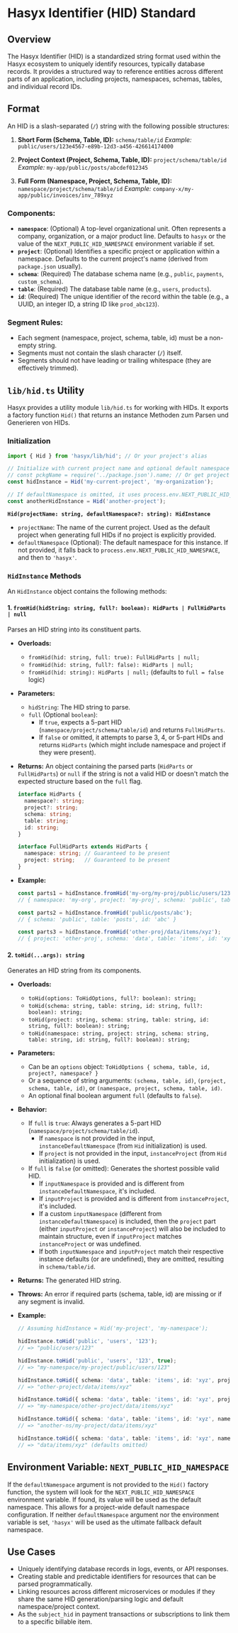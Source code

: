 # Hasyx Identifier (HID) Standard

## Overview

The Hasyx Identifier (HID) is a standardized string format used within the Hasyx ecosystem to uniquely identify resources, typically database records. It provides a structured way to reference entities across different parts of an application, including projects, namespaces, schemas, tables, and individual record IDs.

## Format

An HID is a slash-separated (`/`) string with the following possible structures:

1.  **Short Form (Schema, Table, ID):**
    `schema/table/id`
    *Example:* `public/users/123e4567-e89b-12d3-a456-426614174000`

2.  **Project Context (Project, Schema, Table, ID):**
    `project/schema/table/id`
    *Example:* `my-app/public/posts/abcdef012345`

3.  **Full Form (Namespace, Project, Schema, Table, ID):**
    `namespace/project/schema/table/id`
    *Example:* `company-x/my-app/public/invoices/inv_789xyz`

### Components:

*   **`namespace`**: (Optional) A top-level organizational unit. Often represents a company, organization, or a major product line. Defaults to `hasyx` or the value of the `NEXT_PUBLIC_HID_NAMESPACE` environment variable if set.
*   **`project`**: (Optional) Identifies a specific project or application within a namespace. Defaults to the current project's name (derived from `package.json` usually).
*   **`schema`**: (Required) The database schema name (e.g., `public`, `payments`, `custom_schema`).
*   **`table`**: (Required) The database table name (e.g., `users`, `products`).
*   **`id`**: (Required) The unique identifier of the record within the table (e.g., a UUID, an integer ID, a string ID like `prod_abc123`).

### Segment Rules:

*   Each segment (namespace, project, schema, table, id) must be a non-empty string.
*   Segments must not contain the slash character (`/`) itself.
*   Segments should not have leading or trailing whitespace (they are effectively trimmed).

## `lib/hid.ts` Utility

Hasyx provides a utility module `lib/hid.ts` for working with HIDs. It exports a factory function `Hid()` that returns an instance Methoden zum Parsen und Generieren von HIDs.

### Initialization

```typescript
import { Hid } from 'hasyx/lib/hid'; // Or your project's alias

// Initialize with current project name and optional default namespace
// const pckgName = require('../package.json').name; // Or get project name appropriately
const hidInstance = Hid('my-current-project', 'my-organization');

// If defaultNamespace is omitted, it uses process.env.NEXT_PUBLIC_HID_NAMESPACE or 'hasyx' as fallback.
const anotherHidInstance = Hid('another-project'); 
```

**`Hid(projectName: string, defaultNamespace?: string): HidInstance`**

*   `projectName`: The name of the current project. Used as the default project when generating full HIDs if no project is explicitly provided.
*   `defaultNamespace` (Optional): The default namespace for this instance. If not provided, it falls back to `process.env.NEXT_PUBLIC_HID_NAMESPACE`, and then to `'hasyx'`.

### `HidInstance` Methods

An `HidInstance` object contains the following methods:

#### 1. `fromHid(hidString: string, full?: boolean): HidParts | FullHidParts | null`

Parses an HID string into its constituent parts.

*   **Overloads:**
    *   `fromHid(hid: string, full: true): FullHidParts | null;`
    *   `fromHid(hid: string, full?: false): HidParts | null;`
    *   `fromHid(hid: string): HidParts | null;` (defaults to `full = false` logic)
*   **Parameters:**
    *   `hidString`: The HID string to parse.
    *   `full` (Optional `boolean`): 
        *   If `true`, expects a 5-part HID (`namespace/project/schema/table/id`) and returns `FullHidParts`.
        *   If `false` or omitted, it attempts to parse 3, 4, or 5-part HIDs and returns `HidParts` (which might include namespace and project if they were present).
*   **Returns:** An object containing the parsed parts (`HidParts` or `FullHidParts`) or `null` if the string is not a valid HID or doesn't match the expected structure based on the `full` flag.

    ```typescript
    interface HidParts {
      namespace?: string;
      project?: string;
      schema: string;
      table: string;
      id: string;
    }

    interface FullHidParts extends HidParts {
      namespace: string; // Guaranteed to be present
      project: string;   // Guaranteed to be present
    }
    ```

*   **Example:**
    ```typescript
    const parts1 = hidInstance.fromHid('my-org/my-proj/public/users/123', true);
    // { namespace: 'my-org', project: 'my-proj', schema: 'public', table: 'users', id: '123' }

    const parts2 = hidInstance.fromHid('public/posts/abc');
    // { schema: 'public', table: 'posts', id: 'abc' }

    const parts3 = hidInstance.fromHid('other-proj/data/items/xyz');
    // { project: 'other-proj', schema: 'data', table: 'items', id: 'xyz' }
    ```

#### 2. `toHid(...args): string`

Generates an HID string from its components.

*   **Overloads:**
    *   `toHid(options: ToHidOptions, full?: boolean): string;`
    *   `toHid(schema: string, table: string, id: string, full?: boolean): string;`
    *   `toHid(project: string, schema: string, table: string, id: string, full?: boolean): string;`
    *   `toHid(namespace: string, project: string, schema: string, table: string, id: string, full?: boolean): string;`
*   **Parameters:**
    *   Can be an `options` object: `ToHidOptions { schema, table, id, project?, namespace? }`
    *   Or a sequence of string arguments: `(schema, table, id)`, `(project, schema, table, id)`, or `(namespace, project, schema, table, id)`.
    *   An optional final boolean argument `full` (defaults to `false`).
*   **Behavior:**
    *   If `full` is `true`: Always generates a 5-part HID (`namespace/project/schema/table/id`).
        *   If `namespace` is not provided in the input, `instanceDefaultNamespace` (from `Hid` initialization) is used.
        *   If `project` is not provided in the input, `instanceProject` (from `Hid` initialization) is used.
    *   If `full` is `false` (or omitted): Generates the shortest possible valid HID.
        *   If `inputNamespace` is provided and is different from `instanceDefaultNamespace`, it's included.
        *   If `inputProject` is provided and is different from `instanceProject`, it's included.
        *   If a custom `inputNamespace` (different from `instanceDefaultNamespace`) is included, then the `project` part (either `inputProject` or `instanceProject`) will also be included to maintain structure, even if `inputProject` matches `instanceProject` or was undefined.
        *   If both `inputNamespace` and `inputProject` match their respective instance defaults (or are undefined), they are omitted, resulting in `schema/table/id`.
*   **Returns:** The generated HID string.
*   **Throws:** An error if required parts (schema, table, id) are missing or if any segment is invalid.

*   **Example:**
    ```typescript
    // Assuming hidInstance = Hid('my-project', 'my-namespace');

    hidInstance.toHid('public', 'users', '123'); 
    // => "public/users/123"

    hidInstance.toHid('public', 'users', '123', true); 
    // => "my-namespace/my-project/public/users/123"

    hidInstance.toHid({ schema: 'data', table: 'items', id: 'xyz', project: 'other-project' });
    // => "other-project/data/items/xyz"

    hidInstance.toHid({ schema: 'data', table: 'items', id: 'xyz', project: 'other-project' }, true);
    // => "my-namespace/other-project/data/items/xyz"

    hidInstance.toHid({ schema: 'data', table: 'items', id: 'xyz', namespace: 'another-ns', project: 'my-project' });
    // => "another-ns/my-project/data/items/xyz"

    hidInstance.toHid({ schema: 'data', table: 'items', id: 'xyz', namespace: 'my-namespace', project: 'my-project' });
    // => "data/items/xyz" (defaults omitted)
    ```

## Environment Variable: `NEXT_PUBLIC_HID_NAMESPACE`

If the `defaultNamespace` argument is not provided to the `Hid()` factory function, the system will look for the `NEXT_PUBLIC_HID_NAMESPACE` environment variable. If found, its value will be used as the default namespace. This allows for a project-wide default namespace configuration.
If neither `defaultNamespace` argument nor the environment variable is set, `'hasyx'` will be used as the ultimate fallback default namespace.

## Use Cases

*   Uniquely identifying database records in logs, events, or API responses.
*   Creating stable and predictable identifiers for resources that can be parsed programmatically.
*   Linking resources across different microservices or modules if they share the same HID generation/parsing logic and default namespace/project context.
*   As the `subject_hid` in payment transactions or subscriptions to link them to a specific billable item. 